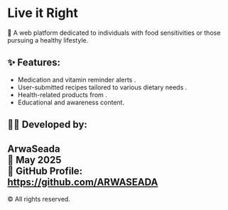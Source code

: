 # Live it Right

💚 A web platform dedicated to individuals with food sensitivities or those pursuing a healthy lifestyle.
## ✨ Features:
- Medication and vitamin reminder alerts . 
- User-submitted recipes tailored to various dietary needs  .
- Health-related products from . 
- Educational and awareness content. 
## 👩‍💻 Developed by:
**ArwaSeada**  
📅 May 2025  
🔗 GitHub Profile: https://github.com/ARWASEADA
----------------
© All rights reserved.